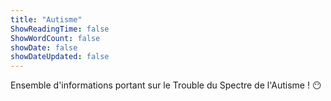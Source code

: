 ```yaml
---
title: "Autisme"
ShowReadingTime: false
ShowWordCount: false
showDate: false
showDateUpdated: false
---
```


Ensemble d'informations portant sur le Trouble du Spectre de l'Autisme ! 😶️